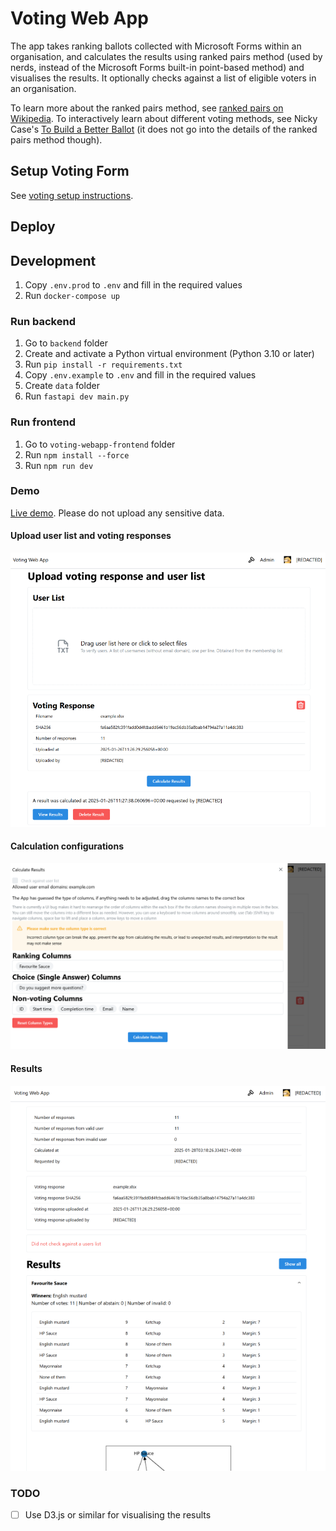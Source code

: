 # Voting Web App

The app takes ranking ballots collected with Microsoft Forms within an organisation, and calculates the results using ranked pairs method (used by nerds, instead of the Microsoft Forms built-in point-based method) and visualises the results. It optionally checks against a list of eligible voters in an organisation.

To learn more about the ranked pairs method, see [ranked pairs on Wikipedia](https://en.wikipedia.org/wiki/Ranked_pairs). To interactively learn about different voting methods, see Nicky Case's [To Build a Better Ballot](https://ncase.me/ballot) (it does not go into the details of the ranked pairs method though).

## Setup Voting Form

See [voting setup instructions](https://voting-demo.cjxol.com/setup-instructions/).

## Deploy

## Development

1. Copy `.env.prod` to `.env` and fill in the required values
2. Run `docker-compose up`

### Run backend

1. Go to `backend` folder
2. Create and activate a Python virtual environment (Python 3.10 or later)
3. Run `pip install -r requirements.txt`
4. Copy `.env.example` to `.env` and fill in the required values
5. Create `data` folder
6. Run `fastapi dev main.py`

### Run frontend

1. Go to `voting-webapp-frontend` folder
2. Run `npm install --force`
3. Run `npm run dev`

### Demo

[Live demo](https://voting-demo.cjxol.com). Please do not upload any sensitive data.

#### Upload user list and voting responses

![Upload user list and voting responses](./docs/images/upload.png)

#### Calculation configurations

![Calculation configurations](./docs/images/calculate.png)

#### Results

![Results](./docs/images/results.png)

### TODO

- [ ] Use D3.js or similar for visualising the results
